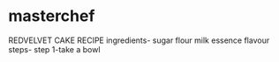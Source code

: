 # masterchef
REDVELVET CAKE RECIPE
ingredients-
sugar
flour
milk
essence 
flavour
steps-
step 1-take a bowl
